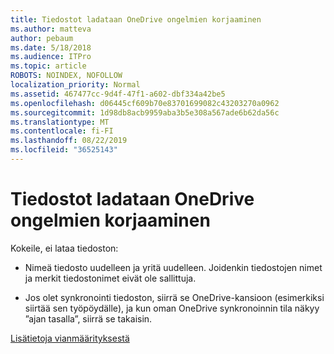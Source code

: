 ```yaml
---
title: Tiedostot ladataan OneDrive ongelmien korjaaminen
ms.author: matteva
author: pebaum
ms.date: 5/18/2018
ms.audience: ITPro
ms.topic: article
ROBOTS: NOINDEX, NOFOLLOW
localization_priority: Normal
ms.assetid: 467477cc-9d4f-47f1-a602-dbf334a42be5
ms.openlocfilehash: d06445cf609b70e83701699082c43203270a0962
ms.sourcegitcommit: 1d98db8acb9959aba3b5e308a567ade6b62da56c
ms.translationtype: MT
ms.contentlocale: fi-FI
ms.lasthandoff: 08/22/2019
ms.locfileid: "36525143"
---
```

# <a name="fix-problems-uploading-files-to-onedrive"></a>Tiedostot ladataan OneDrive ongelmien korjaaminen

Kokeile, ei lataa tiedoston:
  
- Nimeä tiedosto uudelleen ja yritä uudelleen. Joidenkin tiedostojen nimet ja merkit tiedostonimet eivät ole sallittuja. 
    
- Jos olet synkronointi tiedoston, siirrä se OneDrive-kansioon (esimerkiksi siirtää sen työpöydälle), ja kun oman OneDrive synkronoinnin tila näkyy ”ajan tasalla”, siirrä se takaisin. 
    
[Lisätietoja vianmäärityksestä](https://go.microsoft.com/fwlink/?linkid=873155)
  

